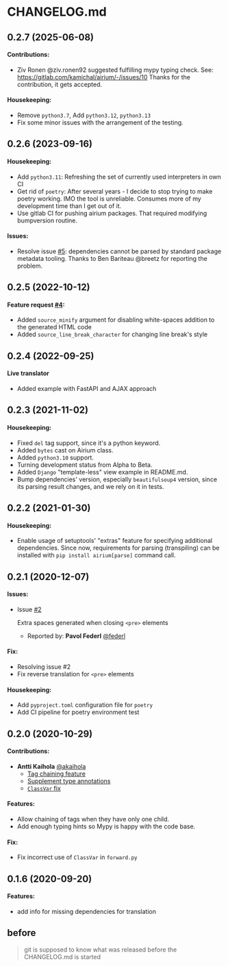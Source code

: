 # CHANGELOG.md

## 0.2.7 (2025-06-08)

#### Contributions:

- Ziv Ronen @ziv.ronen92 suggested fulfilling mypy typing check.
  See: https://gitlab.com/kamichal/airium/-/issues/10
  Thanks for the contribution, it gets accepted.

#### Housekeeping:

- Remove `python3.7`, Add `python3.12`, `python3.13`
- Fix some minor issues with the arrangement of the testing.


## 0.2.6 (2023-09-16)

#### Housekeeping:

- Add `python3.11`: Refreshing the set of currently used interpreters in own CI
- Get rid of `poetry`: After several years - I decide to stop trying to make poetry 
  working. IMO the tool is unreliable. Consumes more of my development time than I get out of it.
- Use gitlab CI for pushing airium packages. That required modifying bumpversion routine.

#### Issues:

- Resolve issue [#5](https://gitlab.com/kamichal/airium/-/issues/5): dependencies cannot be parsed
  by standard package metadata tooling. Thanks to Ben Bariteau @breetz for reporting the 
  problem.

## 0.2.5 (2022-10-12)

#### Feature request [#4](https://gitlab.com/kamichal/airium/-/issues/4):

- Added `source_minify` argument for disabling white-spaces addition to the generated HTML code
- Added `source_line_break_character` for changing line break's style

## 0.2.4 (2022-09-25)

#### Live translator

- Added example with FastAPI and AJAX approach

## 0.2.3 (2021-11-02)

#### Housekeeping:

- Fixed `del` tag support, since it's a python keyword.
- Added `bytes` cast on Airium class.
- Added `python3.10` support.
- Turning development status from Alpha to Beta.
- Added `Django` "template-less" view example in README.md.
- Bump dependencies' version, especially `beautifulsoup4` version, since its parsing
  result changes, and we rely on it in tests.

## 0.2.2 (2021-01-30)

#### Housekeeping:

- Enable usage of setuptools' "extras" feature for specifying additional dependencies.
  Since now, requirements for parsing (transpiling) can be installed with
  `pip install airium[parse]` command call.

## 0.2.1 (2020-12-07)

#### Issues:

- Issue [#2](https://gitlab.com/kamichal/airium/-/issues/2)

  Extra spaces generated when closing `<pre>` elements
    - Reported by: **Pavol Federl** [@federl](https://gitlab.com/federl)

#### Fix:

- Resolving issue #2
- Fix reverse translation for `<pre>` elements

#### Housekeeping:

- Add `pyproject.toml` configuration file for `poetry`
- Add CI pipeline for poetry environment test

## 0.2.0 (2020-10-29)

#### Contributions:

- **Antti Kaihola** [@akaihola](https://gitlab.com/akaihola)
    - [Tag chaining feature](https://gitlab.com/kamichal/airium/-/merge_requests/4)
    - [Supplement type annotations](https://gitlab.com/kamichal/airium/-/merge_requests/2)
    - [`ClassVar` fix](https://gitlab.com/kamichal/airium/-/merge_requests/1)

#### Features:

- Allow chaining of tags when they have only one child.
- Add enough typing hints so Mypy is happy with the code base.

#### Fix:

- Fix incorrect use of `ClassVar` in `forward.py`

## 0.1.6 (2020-09-20)

#### Features:

- add info for missing dependencies for translation

## before

> git is supposed to know what was released before the CHANGELOG.md is started

